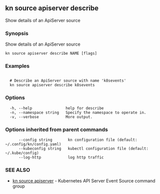 ## kn source apiserver describe

Show details of an ApiServer source

### Synopsis

Show details of an ApiServer source

```
kn source apiserver describe NAME [flags]
```

### Examples

```

  # Describe an ApiServer source with name 'k8sevents'
  kn source apiserver describe k8sevents
```

### Options

```
  -h, --help               help for describe
  -n, --namespace string   Specify the namespace to operate in.
  -v, --verbose            More output.
```

### Options inherited from parent commands

```
      --config string       kn configuration file (default: ~/.config/kn/config.yaml)
      --kubeconfig string   kubectl configuration file (default: ~/.kube/config)
      --log-http            log http traffic
```

### SEE ALSO

* [kn source apiserver](kn_source_apiserver.md)	 - Kubernetes API Server Event Source command group


